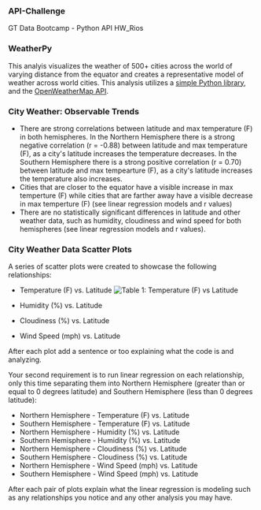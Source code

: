 ### API-Challenge
GT Data Bootcamp - Python API HW_Rios

### WeatherPy 

This analyis visualizes the weather of 500+ cities across the world of varying distance from the equator and creates a representative model of weather across world cities. This analysis utilizes a [simple Python library](https://pypi.python.org/pypi/citipy), and the [OpenWeatherMap API](https://openweathermap.org/api).

### City Weather: Observable Trends
* There are strong correlations between latitude and max temperature (F) in both hemispheres.  In the Northern Hemisphere there is a strong negative correlation (r = -0.88) between latitude and max temperature (F), as a city's latitude increases the temperature decreases.  In the Southern Hemisphere there is a strong positive correlation (r = 0.70) between latitude and max tempearture (F), as a city's latitude increases the temperature also increases. 
* Cities that are closer to the equator have a visible increase in max temperture (F) while cities that are farther away have a visible decrease in max temperture (F) (see linear regression models and r values)
* There are no statistically significant differences in latitude and other weather data, such as humidity, cloudiness and wind speed for both hemispheres (see linear regression models and r values).  


### City Weather Data Scatter Plots
A series of scatter plots were created to showcase the following relationships:

* Temperature (F) vs. Latitude
![Table 1: Temperature (F) vs Latitude](weatherpy/output_weather/summary_drug_regimens.png)

* Humidity (%) vs. Latitude
* Cloudiness (%) vs. Latitude
* Wind Speed (mph) vs. Latitude

After each plot add a sentence or too explaining what the code is and analyzing.

Your second requirement is to run linear regression on each relationship, only this time separating them into Northern Hemisphere (greater than or equal to 0 degrees latitude) and Southern Hemisphere (less than 0 degrees latitude):

* Northern Hemisphere - Temperature (F) vs. Latitude
* Southern Hemisphere - Temperature (F) vs. Latitude
* Northern Hemisphere - Humidity (%) vs. Latitude
* Southern Hemisphere - Humidity (%) vs. Latitude
* Northern Hemisphere - Cloudiness (%) vs. Latitude
* Southern Hemisphere - Cloudiness (%) vs. Latitude
* Northern Hemisphere - Wind Speed (mph) vs. Latitude
* Southern Hemisphere - Wind Speed (mph) vs. Latitude

After each pair of plots explain what the linear regression is modeling such as any relationships you notice and any other analysis you may have.
 
